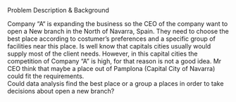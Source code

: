 Problem Description & Background

Company “A“ is expanding the business so the CEO of the company  want to open a New branch in the North of Navarra, Spain. They need to choose the best place according to costumer’s preferences and a specific group of facilities near this place. Is well know that capitals cities usually would supply most of the client needs. However, in this capital cities the competition of Company “A” is high, for that reason is not a good idea. Mr CEO think that maybe a place out of Pamplona (Capital City of Navarra) could fit the requirements.     
Could data analysis find the best place or a group a places in order to take decisions about open a new branch?
